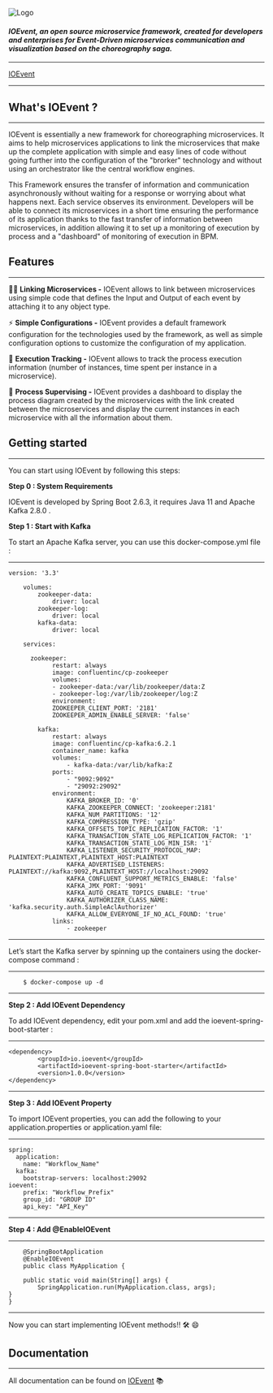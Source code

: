 
![Logo](https://www.codeonce.fr/assets/img/codeonce/icon.png)

#### _IOEvent, an open source microservice framework, created for developers and enterprises for Event-Driven microservices communication and visualization based on the choreography saga._
---
[IOEvent](https://dnrillbtq5f8k.cloudfront.net/)

---

## What's IOEvent ?
---

IOEvent is essentially a new framework for choreographing microservices. It aims to help microservices applications to link the microservices that make up the complete application with simple and easy lines of code without going further into the configuration of the "brorker" technology and without using an orchestrator like the central workflow engines.

This Framework ensures the transfer of information and communication asynchronously without waiting for a response or worrying about what happens next. Each service observes its environment. Developers will be able to connect its microservices in a short time ensuring the performance of its application thanks to the fast transfer of information between microservices, in addition allowing it to set up a monitoring of execution by process and a "dashboard" of monitoring of execution in BPM.


## Features
---

👩‍💻 **Linking Microservices -** IOEvent allows to link between microservices using simple code that defines the Input and Output of each event by attaching it to any object type.

⚡️ **Simple Configurations -** IOEvent provides a default framework configuration for the technologies used by the framework, as well as simple configuration options to customize the configuration of my application.

🧠 **Execution Tracking -** IOEvent allows to track the process execution information (number of instances, time spent per instance in a microservice).

💬 **Process Supervising -** IOEvent provides a dashboard to display the process diagram created by the microservices with the link created between the microservices and display the current instances in each microservice with all the information about them.




## Getting started
---
You can start using IOEvent by following this steps:

**Step 0 : System Requirements**

IOEvent is developed by Spring Boot 2.6.3, it requires Java 11 and Apache Kafka 2.8.0 .


**Step 1 : Start with Kafka**

To start an Apache Kafka server, you can use this docker-compose.yml file :


---


	version: '3.3'

		volumes:
			zookeeper-data:
				driver: local
			zookeeper-log:
				driver: local
			kafka-data:
				driver: local

		services:

		  zookeeper:
				restart: always
				image: confluentinc/cp-zookeeper
				volumes:
				- zookeeper-data:/var/lib/zookeeper/data:Z
				- zookeeper-log:/var/lib/zookeeper/log:Z
				environment:
				ZOOKEEPER_CLIENT_PORT: '2181'
				ZOOKEEPER_ADMIN_ENABLE_SERVER: 'false'

		    kafka:
				restart: always
				image: confluentinc/cp-kafka:6.2.1
				container_name: kafka
				volumes:
					- kafka-data:/var/lib/kafka:Z
				ports:
					- "9092:9092"
					- "29092:29092"
				environment:
					KAFKA_BROKER_ID: '0'
					KAFKA_ZOOKEEPER_CONNECT: 'zookeeper:2181'
					KAFKA_NUM_PARTITIONS: '12'
					KAFKA_COMPRESSION_TYPE: 'gzip'
					KAFKA_OFFSETS_TOPIC_REPLICATION_FACTOR: '1'
					KAFKA_TRANSACTION_STATE_LOG_REPLICATION_FACTOR: '1'
					KAFKA_TRANSACTION_STATE_LOG_MIN_ISR: '1'
					KAFKA_LISTENER_SECURITY_PROTOCOL_MAP: PLAINTEXT:PLAINTEXT,PLAINTEXT_HOST:PLAINTEXT
					KAFKA_ADVERTISED_LISTENERS: PLAINTEXT://kafka:9092,PLAINTEXT_HOST://localhost:29092
					KAFKA_CONFLUENT_SUPPORT_METRICS_ENABLE: 'false'
					KAFKA_JMX_PORT: '9091'
					KAFKA_AUTO_CREATE_TOPICS_ENABLE: 'true'
					KAFKA_AUTHORIZER_CLASS_NAME: 'kafka.security.auth.SimpleAclAuthorizer'
					KAFKA_ALLOW_EVERYONE_IF_NO_ACL_FOUND: 'true'
				links:
					- zookeeper


---


Let’s start the Kafka server by spinning up the containers using the docker-compose command :

---

		$ docker-compose up -d
	
---


**Step 2 : Add IOEvent Dependency**

To add IOEvent dependency, edit your pom.xml and add the ioevent-spring-boot-starter :

---

	<dependency>
			<groupId>io.ioevent</groupId>
			<artifactId>ioevent-spring-boot-starter</artifactId>
			<version>1.0.0</version>
    </dependency>
	
---

**Step 3 : Add IOEvent Property**

To import IOEvent properties, you can add the following to your application.properties or application.yaml file:

---

	spring:
 	  application:
   		name: "Workflow_Name"   
  	  kafka:
   		bootstrap-servers: localhost:29092  
	ioevent: 
   		prefix: "Workflow_Prefix"   
   		group_id: "GROUP ID"
    	api_key: "API_Key"
  	
	  

---

**Step 4 : Add @EnableIOEvent**

---

		@SpringBootApplication
		@EnableIOEvent
		public class MyApplication {

        public static void main(String[] args) {
            SpringApplication.run(MyApplication.class, args);
    }
	}



---

Now you can start implementing IOEvent methods!! 🛠 😄



## Documentation
---
All documentation can be found on [IOEvent](https://d2wab6xn4w2e46.cloudfront.net/) 📚

